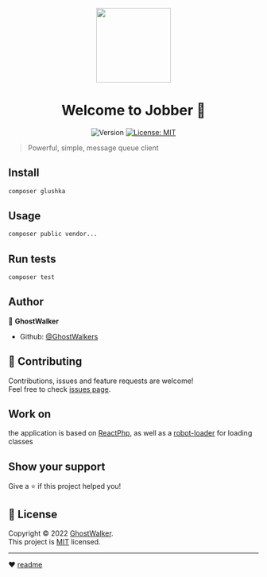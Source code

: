 <p align="center">
    <img width="150px" hieght="150px" src="https://i.imgur.com/tiWh6qL.png"/>
</p>
<h1 align="center">Welcome to Jobber 👋</h1>
<p align="center">
    
  <img alt="Version" src="https://img.shields.io/badge/version-1.0-blue.svg?cacheSeconds=2592000" />
  <a href="https://choosealicense.com/licenses/mit/" target="_blank">
    <img alt="License: MIT" src="https://img.shields.io/badge/License-MIT-yellow.svg" />
  </a>
</p>

> Powerful, simple, message queue client

## Install

```sh
composer glushka
```

## Usage

```sh
composer public vendor...
```

## Run tests

```sh
composer test
```

## Author

👤 **GhostWalker**

* Github: [@GhostWalkers](https://github.com/GhostWalkers)

## 🤝 Contributing

Contributions, issues and feature requests are welcome!<br />Feel free to check [issues page](https://github.com/GhostWalkers/Jobber/issues). 

## Work on

the application is based on [ReactPhp](https://reactphp.org/), as well as a [robot-loader](https://github.com/nette/robot-loader) for loading classes

## Show your support

Give a ⭐️ if this project helped you!

## 📝 License

Copyright © 2022 [GhostWalker](https://github.com/GhostWalkers).<br />
This project is [MIT](https://choosealicense.com/licenses/mit/) licensed.

***
❤️ [readme](https://github.com/kefranabg/readme-md-generator)
